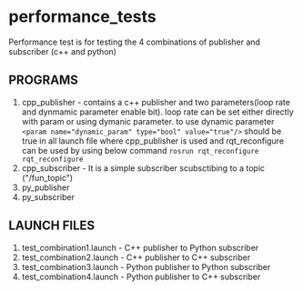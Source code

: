 # performance_tests
Performance test is for testing the 4 combinations of publisher and subscriber (c++ and python)

## PROGRAMS
1. cpp_publisher - contains a c++ publisher and two parameters(loop rate and dynmamic parameter enable bit).
                   loop rate can be set either directly with param or using dymanic parameter. to use dynamic parameter
                   ```
                   <param name="dynamic_param" type="bool" value="true"/>
                   ```
                   should be true in all launch file where cpp_publisher is used and rqt_reconfigure can be used by using below command
                   ```
                   rosrun rqt_reconfigure rqt_reconfigure
                   ```
2. cpp_subscriber - It is a simple subscriber scubsctibing to a topic ("/fun_topic")
3. py_publisher 
4. py_subscriber

## LAUNCH FILES
1. test_combination1.launch - C++ publisher to Python subscriber
2. test_combination2.launch - C++ publisher to C++ subscriber  
3. test_combination3.launch - Python publisher to Python subscriber
4. test_combination4.launch - Python publisher to C++ subscriber
